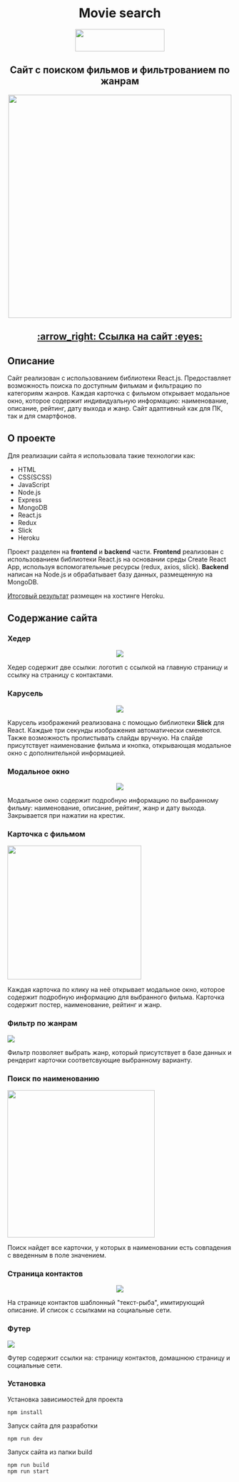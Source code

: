 <h1 align="center">Movie search</h1>
<p align="center">
  <img style="height: 50px; width: 200px;" src="https://user-images.githubusercontent.com/73533889/173819826-ad84c1fa-e502-48e6-96d3-b7a7efe490be.png">
</p>
<h2 align="center">Сайт с поиском фильмов и фильтрованием по жанрам</h2>
<p align="center">
  <img style="height: 500px;" src="https://user-images.githubusercontent.com/73533889/173815833-b63f5071-fe2d-4243-aed8-1776f1a81052.png">
</p>
<h2 align="center"><a href="https://moviesearchreactapp.herokuapp.com/" target="_blank">:arrow_right: Ссылка на сайт 	:eyes: </a></h2>
<h2>Описание</h2>
Сайт реализован c использованием библиотеки React.js. Предоставляет возможность поиска по доступным фильмам и фильтрацию по категориям жанров. Каждая карточка с фильмом открывает модальное окно, которое содержит индивидуальную информацию: наименование, описание, рейтинг, дату выхода и жанр. Сайт адаптивный как для ПК, так и для смартфонов. 
<h2>О проекте</h2>
Для реализации сайта я использовала такие технологии как:

- HTML
- CSS(SCSS)
- JavaScript
- Node.js
- Express
- MongoDB
- React.js
- Redux
- Slick
- Heroku

Проект разделен на **frontend** и **backend** части. 
**Frontend** реализован с использованием библиотеки React.js на основании среды Create React App, используя вспомогательные ресурсы (redux, axios, slick). 
**Backend** написан на Node.js и обрабатывает базу данных, размещенную на MongoDB.
<p><a href="https://moviesearchreactapp.herokuapp.com/" target="_blank">Итоговый результат</a> размещен на хостинге Heroku.</p>
<h2>Содержание сайта</h2>

### Хедер

<p align="center">
  <img src="https://user-images.githubusercontent.com/73533889/173898679-5049d1cc-694e-410b-ba6e-81be4a6d20a1.png">
</p>

Хедер содержит две ссылки: логотип с ссылкой на главную страницу и ссылку на страницу с контактами.

### Карусель

<p align="center">
  <img src="https://user-images.githubusercontent.com/73533889/173892133-dc005d45-1c7e-4616-a859-9a9df3cf68a7.png">
</p>

Карусель изображений реализована с помощью библиотеки **Slick** для React. Каждые три секунды изображения автоматически сменяются. Также возможность пролистывать слайды вручную. На слайде присутствует наименование фильма и кнопка, открывающая модальное окно с дополнительной информацией.

### Модальное окно

<p align="center">
  <img src="https://user-images.githubusercontent.com/73533889/173894795-72be1a8a-836e-4900-8963-0ed92c0daf8d.png">
</p>

Модальное окно содержит подробную информацию по выбранному фильму: наименование, описание, рейтинг, жанр и дату выхода. Закрывается при нажатии на крестик.

### Карточка с фильмом

<p>
  <img style="height: 300px;" src="https://user-images.githubusercontent.com/73533889/173896507-e0ed740e-9b46-4fb4-9cb5-3342370cc13e.png">
</p>

Каждая карточка по клику на неё открывает модальное окно, которое содержит подробную информацию для выбранного фильма. Карточка содержит постер, наименование, рейтинг и жанр.

### Фильтр по жанрам

<p>
  <img src="https://user-images.githubusercontent.com/73533889/173900386-b8a8b72e-199d-42e8-8ccf-ff08502e5274.png">
</p>

Фильтр позволяет выбрать жанр, который присутствует в базе данных и рендерит карточки соответсвующие выбранному варианту.

### Поиск по наименованию

<p>
  <img style="height: 330px;" src="https://user-images.githubusercontent.com/73533889/173902581-3b84ac13-2bf4-4fb1-bab6-0fd025360fcc.png">
</p>

Поиск найдет все карточки, у которых в наименовании есть совпадения с введенным в поле значением.


### Страница контактов

<p align="center">
  <img src="https://user-images.githubusercontent.com/73533889/173904434-e85d67d9-0f62-4198-8ff9-9e7cfe69afb6.png">
</p>

На странице контактов шаблонный "текст-рыба", имитирующий описание. И список с ссылками на социальные сети.

### Футер

<p>
  <img src="https://user-images.githubusercontent.com/73533889/173905307-d42a6253-4284-43a2-b152-be00e8714dc0.png">
</p>

Футер содержит ссылки на: страницу контактов, домашнюю страницу и социальные сети.

### Установка
Установка зависимостей для проекта
```
npm install
```
Запуск сайта для разработки
```
npm run dev
```
Запуск сайта из папки build
```
npm run build
npm run start
```







